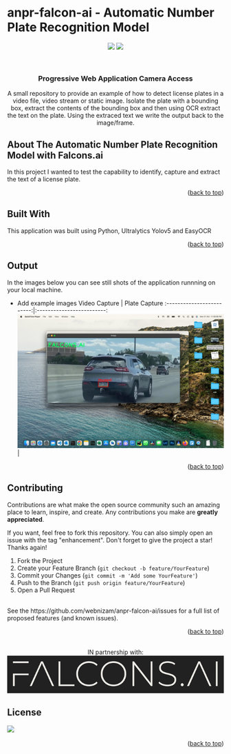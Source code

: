 # anpr-falcon-ai - Automatic Number Plate Recognition Model

<div id="top"></div>
<div align="center">
  
![](https://img.shields.io/badge/Language-Python-blue)
![](https://img.shields.io/badge/License-MIT-blue)
  
</div>



<!-- PROJECT LOGO -->
<br />
<div align="center">


  <h3 align="center">
Progressive Web Application Camera Access</h3>

  <p align="center">
    A small repository to provide an example of how to detect license plates in a video file, video stream or static image. Isolate the plate with a bounding box, extract the contents of the bounding box and then using OCR extract the text on the plate. Using the extraced text we write the output back to the image/frame.
    <br />

  </p>
</div>


<!-- ABOUT THE PROJECT -->
## About The Automatic Number Plate Recognition Model with Falcons.ai

In this project I wanted to test the capability to identify, capture and extract the text of a license plate.

<p align="right">(<a href="#top">back to top</a>)</p>



<!-- Built With -->
## Built With

This application was built using Python, Ultralytics Yolov5 and EasyOCR

<p align="right">(<a href="#top">back to top</a>)</p>



<!-- OUTPUT -->
## Output

In the images below you can see still shots of the application runnning on your local machine. 
- Add example images
Video Capture            |  Plate  Capture
:-------------------------:|:-------------------------:
![screen-screenshot] | 



<p align="right">(<a href="#top">back to top</a>)</p>


<!-- CONTRIBUTING -->
## Contributing

Contributions are what make the open source community such an amazing place to learn, inspire, and create. Any contributions you make are **greatly appreciated**.

If you want, feel free to fork this repository. You can also simply open an issue with the tag "enhancement".
Don't forget to give the project a star! Thanks again!

1. Fork the Project
2. Create your Feature Branch (`git checkout -b feature/YourFeature`)
3. Commit your Changes (`git commit -m 'Add some YourFeature'`)
4. Push to the Branch (`git push origin feature/YourFeature`)
5. Open a Pull Request
<br />
See the https://github.com/webnizam/anpr-falcon-ai/issues for a full list of proposed features (and known issues).

<p align="right">(<a href="#top">back to top</a>)</p>

<!-- PROJECT LOGO -->
<br />
<div align="center"> IN partnership with:
  <a href="https://github.com/mstatt/pwa-camera-access">
    <img src="/falcons-logo2.png" alt="Logo" >
  </a>
 </div>
 
<!-- LICENSE -->
## License

![](https://img.shields.io/badge/License-MIT-blue)

<p align="right">(<a href="#top">back to top</a>)</p>

<!-- MARKDOWN LINKS & IMAGES -->
[screen-screenshot]: render.jpg
